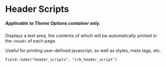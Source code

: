 # Header Scripts

##### Applicable to Theme Options container only.

Displays a text area, the contents of which will be automatically printed in the `<head>` of each page. 

Useful for printing user-defined javascript, as well as styles, meta tags, etc.

`Field::make("header_scripts", "crb_header_script")`